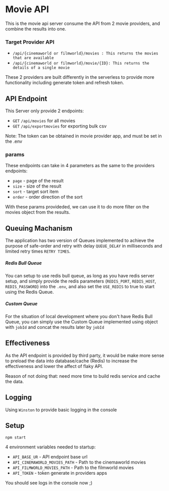 # Movie API

This is the movie api server consume the API from 2 movie providers, and combine the results into one.

### Target Provider API
* `/api/{cinemaworld or filmworld}/movies : This returns the movies that are available`
* `/api/{cinemaworld or filmworld}/movie/{ID}: This returns the details of a single movie`

These 2 providers are built differently in the serverless to provide more functionality including generate token and refresh token.


## API Endpoint

This Server only provide 2 endpoints:
* `GET` `/api/movies` for all movies
* `GET` `/api/exportmovies`  for exporting bulk csv

Note: The token can be obtained in movie provider app, and must be set in the .env

### params

These endpoints can take in 4 parameters as the same to the providers endpoints:
* `page` - page of the result
* `size` - size of the result
* `sort` - target sort item
* `order` - order direction of the sort

With these params provideded, we can use it to do more filter on the movies object from the results.

## Queuing Machanism

The application has two version of Queues implemented to achieve the purpose of safe-order and retry with delay `QUEUE_DELAY` in milliseconds and limited retry times `RETRY TIMES`.

##### Redis Bull Queue

You can setup to use redis bull queue, as long as you have redis server setup, and simply provide the redis parameters (`REDIS_PORT`, `REDIS_HOST`, `REDIS_PASSWORD`) into the `.env`, and also set the `USE_REDIS` to true to start using the Redis Queue.

##### Custom Queue

For the situation of local development where you don't have Redis Bull Queue, you can simply use the Custom Queue implemented using object with `jobId` and concat the results later by `jobId`



## Effectiveness

As the API endpoint is provided by third party, it would be make more sense to preload the data into database/cache (Redis) to increase the effectiveness and lower the affect of flaky API.

Reason of not doing that: need more time to build redis service and cache the data.

## Logging

Using `Winston` to provide basic logging in the console

## Setup

```
npm start
```

4 environment variables needed to startup:

* `API_BASE_UR` - API endpoint base url
* `API_CINEMAWORLD_MOVIES_PATH` - Path to the cinemaworld movies
* `API_FILMWORLD_MOVIES_PATH` - Path to the filmworld movies
* `API_TOKEN` - token generate in providers apps

You should see logs in the console now ;)
